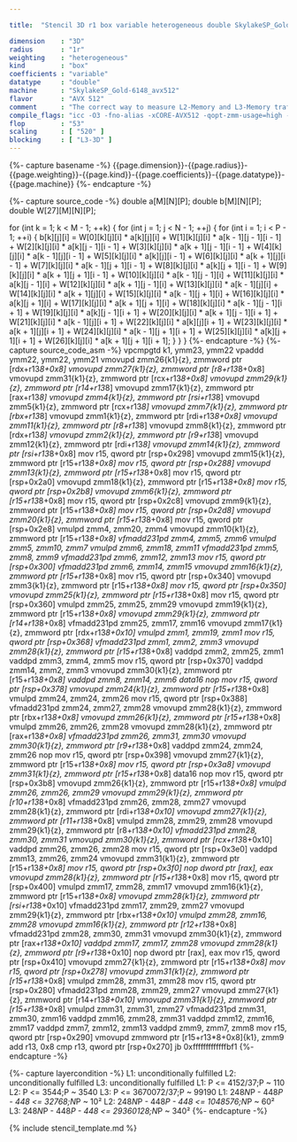 ```yaml
---

title:  "Stencil 3D r1 box variable heterogeneous double SkylakeSP_Gold-6148_512"

dimension    : "3D"
radius       : "1r"
weighting    : "heterogeneous"
kind         : "box"
coefficients : "variable"
datatype     : "double"
machine      : "SkylakeSP_Gold-6148_avx512"
flavor       : "AVX 512"
comment      : "The correct way to measure L2-Memory and L3-Memory traffic is unknown, hence the prediction by kerncraft is less accurate."
compile_flags: "icc -O3 -fno-alias -xCORE-AVX512 -qopt-zmm-usage=high -qopenmp -DLIKWID_PERFMON -Ilikwid-4.3.2/include -Llikwid-4.3.2/lib -Iheaders/dummy.c stencil_compilable.c -o stencil -llikwid"
flop         : "53"
scaling      : [ "520" ]
blocking     : [ "L3-3D" ]
---
```


{%- capture basename -%}
{{page.dimension}}-{{page.radius}}-{{page.weighting}}-{{page.kind}}-{{page.coefficients}}-{{page.datatype}}-{{page.machine}}
{%- endcapture -%}

{%- capture source_code -%}
double a[M][N][P];
double b[M][N][P];
double W[27][M][N][P];

for (int k = 1; k < M - 1; ++k) {
  for (int j = 1; j < N - 1; ++j) {
    for (int i = 1; i < P - 1; ++i) {
      b[k][j][i] = W[0][k][j][i] * a[k][j][i] +
                   W[1][k][j][i] * a[k - 1][j - 1][i - 1] +
                   W[2][k][j][i] * a[k][j - 1][i - 1] +
                   W[3][k][j][i] * a[k + 1][j - 1][i - 1] +
                   W[4][k][j][i] * a[k - 1][j][i - 1] +
                   W[5][k][j][i] * a[k][j][i - 1] +
                   W[6][k][j][i] * a[k + 1][j][i - 1] +
                   W[7][k][j][i] * a[k - 1][j + 1][i - 1] +
                   W[8][k][j][i] * a[k][j + 1][i - 1] +
                   W[9][k][j][i] * a[k + 1][j + 1][i - 1] +
                   W[10][k][j][i] * a[k - 1][j - 1][i] +
                   W[11][k][j][i] * a[k][j - 1][i] +
                   W[12][k][j][i] * a[k + 1][j - 1][i] +
                   W[13][k][j][i] * a[k - 1][j][i] +
                   W[14][k][j][i] * a[k + 1][j][i] +
                   W[15][k][j][i] * a[k - 1][j + 1][i] +
                   W[16][k][j][i] * a[k][j + 1][i] +
                   W[17][k][j][i] * a[k + 1][j + 1][i] +
                   W[18][k][j][i] * a[k - 1][j - 1][i + 1] +
                   W[19][k][j][i] * a[k][j - 1][i + 1] +
                   W[20][k][j][i] * a[k + 1][j - 1][i + 1] +
                   W[21][k][j][i] * a[k - 1][j][i + 1] +
                   W[22][k][j][i] * a[k][j][i + 1] +
                   W[23][k][j][i] * a[k + 1][j][i + 1] +
                   W[24][k][j][i] * a[k - 1][j + 1][i + 1] +
                   W[25][k][j][i] * a[k][j + 1][i + 1] +
                   W[26][k][j][i] * a[k + 1][j + 1][i + 1];
    }
  }
}
{%- endcapture -%}
{%- capture source_code_asm -%}
vpcmpgtd k1, ymm23, ymm22
vpaddd ymm22, ymm22, ymm21
vmovupd zmm26{k1}{z}, zmmword ptr [rdx+r13*8+0x8]
vmovupd zmm27{k1}{z}, zmmword ptr [r8+r13*8+0x8]
vmovupd zmm31{k1}{z}, zmmword ptr [rcx+r13*8+0x8]
vmovupd zmm29{k1}{z}, zmmword ptr [r14+r13*8]
vmovupd zmm17{k1}{z}, zmmword ptr [rax+r13*8]
vmovupd zmm4{k1}{z}, zmmword ptr [rsi+r13*8]
vmovupd zmm5{k1}{z}, zmmword ptr [rcx+r13*8]
vmovupd zmm7{k1}{z}, zmmword ptr [rbx+r13*8]
vmovupd zmm1{k1}{z}, zmmword ptr [rdi+r13*8+0x8]
vmovupd zmm11{k1}{z}, zmmword ptr [r8+r13*8]
vmovupd zmm8{k1}{z}, zmmword ptr [rdx+r13*8]
vmovupd zmm2{k1}{z}, zmmword ptr [r9+r13*8]
vmovupd zmm12{k1}{z}, zmmword ptr [rdi+r13*8]
vmovupd zmm14{k1}{z}, zmmword ptr [rsi+r13*8+0x8]
mov r15, qword ptr [rsp+0x298]
vmovupd zmm15{k1}{z}, zmmword ptr [r15+r13*8+0x8]
mov r15, qword ptr [rsp+0x288]
vmovupd zmm13{k1}{z}, zmmword ptr [r15+r13*8+0x8]
mov r15, qword ptr [rsp+0x2a0]
vmovupd zmm18{k1}{z}, zmmword ptr [r15+r13*8+0x8]
mov r15, qword ptr [rsp+0x2b8]
vmovupd zmm6{k1}{z}, zmmword ptr [r15+r13*8+0x8]
mov r15, qword ptr [rsp+0x2c8]
vmovupd zmm9{k1}{z}, zmmword ptr [r15+r13*8+0x8]
mov r15, qword ptr [rsp+0x2d8]
vmovupd zmm20{k1}{z}, zmmword ptr [r15+r13*8+0x8]
mov r15, qword ptr [rsp+0x2e8]
vmulpd zmm4, zmm20, zmm4
vmovupd zmm10{k1}{z}, zmmword ptr [r15+r13*8+0x8]
vfmadd231pd zmm4, zmm5, zmm6
vmulpd zmm5, zmm10, zmm7
vmulpd zmm6, zmm18, zmm11
vfmadd231pd zmm5, zmm8, zmm9
vfmadd231pd zmm6, zmm12, zmm13
mov r15, qword ptr [rsp+0x300]
vfmadd231pd zmm6, zmm14, zmm15
vmovupd zmm16{k1}{z}, zmmword ptr [r15+r13*8+0x8]
mov r15, qword ptr [rsp+0x340]
vmovupd zmm3{k1}{z}, zmmword ptr [r15+r13*8+0x8]
mov r15, qword ptr [rsp+0x350]
vmovupd zmm25{k1}{z}, zmmword ptr [r15+r13*8+0x8]
mov r15, qword ptr [rsp+0x360]
vmulpd zmm25, zmm25, zmm29
vmovupd zmm19{k1}{z}, zmmword ptr [r15+r13*8+0x8]
vmovupd zmm29{k1}{z}, zmmword ptr [r14+r13*8+0x8]
vfmadd231pd zmm25, zmm17, zmm16
vmovupd zmm17{k1}{z}, zmmword ptr [rdx+r13*8+0x10]
vmulpd zmm1, zmm19, zmm1
mov r15, qword ptr [rsp+0x368]
vfmadd231pd zmm1, zmm2, zmm3
vmovupd zmm28{k1}{z}, zmmword ptr [r15+r13*8+0x8]
vaddpd zmm2, zmm25, zmm1
vaddpd zmm3, zmm4, zmm5
mov r15, qword ptr [rsp+0x370]
vaddpd zmm14, zmm2, zmm3
vmovupd zmm30{k1}{z}, zmmword ptr [r15+r13*8+0x8]
vaddpd zmm8, zmm14, zmm6
data16 nop
mov r15, qword ptr [rsp+0x378]
vmovupd zmm24{k1}{z}, zmmword ptr [r15+r13*8+0x8]
vmulpd zmm24, zmm24, zmm26
mov r15, qword ptr [rsp+0x388]
vfmadd231pd zmm24, zmm27, zmm28
vmovupd zmm28{k1}{z}, zmmword ptr [rbx+r13*8+0x8]
vmovupd zmm26{k1}{z}, zmmword ptr [r15+r13*8+0x8]
vmulpd zmm26, zmm26, zmm28
vmovupd zmm28{k1}{z}, zmmword ptr [rax+r13*8+0x8]
vfmadd231pd zmm26, zmm31, zmm30
vmovupd zmm30{k1}{z}, zmmword ptr [r9+r13*8+0x8]
vaddpd zmm24, zmm24, zmm26
nop
mov r15, qword ptr [rsp+0x398]
vmovupd zmm27{k1}{z}, zmmword ptr [r15+r13*8+0x8]
mov r15, qword ptr [rsp+0x3a8]
vmovupd zmm31{k1}{z}, zmmword ptr [r15+r13*8+0x8]
data16 nop
mov r15, qword ptr [rsp+0x3b8]
vmovupd zmm26{k1}{z}, zmmword ptr [r15+r13*8+0x8]
vmulpd zmm26, zmm26, zmm29
vmovupd zmm29{k1}{z}, zmmword ptr [r10+r13*8+0x8]
vfmadd231pd zmm26, zmm28, zmm27
vmovupd zmm28{k1}{z}, zmmword ptr [rdi+r13*8+0x10]
vmovupd zmm27{k1}{z}, zmmword ptr [r11+r13*8+0x8]
vmulpd zmm28, zmm29, zmm28
vmovupd zmm29{k1}{z}, zmmword ptr [r8+r13*8+0x10]
vfmadd231pd zmm28, zmm30, zmm31
vmovupd zmm30{k1}{z}, zmmword ptr [rcx+r13*8+0x10]
vaddpd zmm26, zmm26, zmm28
mov r15, qword ptr [rsp+0x3e0]
vaddpd zmm13, zmm26, zmm24
vmovupd zmm31{k1}{z}, zmmword ptr [r15+r13*8+0x8]
mov r15, qword ptr [rsp+0x3f0]
nop dword ptr [rax], eax
vmovupd zmm28{k1}{z}, zmmword ptr [r15+r13*8+0x8]
mov r15, qword ptr [rsp+0x400]
vmulpd zmm17, zmm28, zmm17
vmovupd zmm16{k1}{z}, zmmword ptr [r15+r13*8+0x8]
vmovupd zmm28{k1}{z}, zmmword ptr [rsi+r13*8+0x10]
vfmadd231pd zmm17, zmm29, zmm27
vmovupd zmm29{k1}{z}, zmmword ptr [rbx+r13*8+0x10]
vmulpd zmm28, zmm16, zmm28
vmovupd zmm16{k1}{z}, zmmword ptr [r12+r13*8+0x8]
vfmadd231pd zmm28, zmm30, zmm31
vmovupd zmm30{k1}{z}, zmmword ptr [rax+r13*8+0x10]
vaddpd zmm17, zmm17, zmm28
vmovupd zmm28{k1}{z}, zmmword ptr [r9+r13*8+0x10]
nop dword ptr [rax], eax
mov r15, qword ptr [rsp+0x410]
vmovupd zmm27{k1}{z}, zmmword ptr [r15+r13*8+0x8]
mov r15, qword ptr [rsp+0x278]
vmovupd zmm31{k1}{z}, zmmword ptr [r15+r13*8+0x8]
vmulpd zmm28, zmm31, zmm28
mov r15, qword ptr [rsp+0x280]
vfmadd231pd zmm28, zmm29, zmm27
vmovupd zmm27{k1}{z}, zmmword ptr [r14+r13*8+0x10]
vmovupd zmm31{k1}{z}, zmmword ptr [r15+r13*8+0x8]
vmulpd zmm31, zmm31, zmm27
vfmadd231pd zmm31, zmm30, zmm16
vaddpd zmm16, zmm28, zmm31
vaddpd zmm12, zmm16, zmm17
vaddpd zmm7, zmm12, zmm13
vaddpd zmm9, zmm7, zmm8
mov r15, qword ptr [rsp+0x290]
vmovupd zmmword ptr [r15+r13*8+0x8]{k1}, zmm9
add r13, 0x8
cmp r13, qword ptr [rsp+0x270]
jb 0xfffffffffffffbf1
{%- endcapture -%}

{%- capture layercondition -%}
L1: unconditionally fulfilled
L2: unconditionally fulfilled
L3: unconditionally fulfilled
L1: P <= 4152/37;P ~ 110
L2: P <= 3544;P ~ 3540
L3: P <= 3670072/37;P ~ 99190
L1: 248*N*P - 448*P - 448 <= 32768;N*P ~ 10²
L2: 248*N*P - 448*P - 448 <= 1048576;N*P ~ 60²
L3: 248*N*P - 448*P - 448 <= 29360128;N*P ~ 340²
{%- endcapture -%}

{% include stencil_template.md %}
